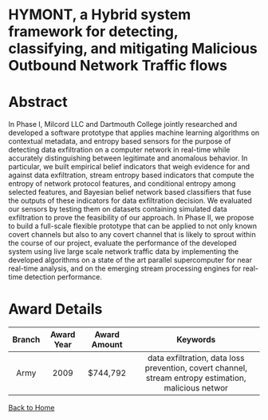 
HYMONT, a Hybrid system framework for detecting, classifying, and mitigating Malicious Outbound Network Traffic flows
=====================================================================================================================

# Abstract


In  Phase I, Milcord LLC and Dartmouth College jointly researched and developed a software prototype that applies machine learning algorithms on contextual metadata, and entropy based sensors for the purpose of detecting data exfiltration on a computer network in real-time while accurately distinguishing between legitimate and anomalous behavior. In particular, we built empirical belief indicators that weigh evidence for and against data exfiltration, stream entropy based indicators that compute the entropy of network protocol features, and conditional entropy among selected features, and Bayesian belief network based classifiers that fuse the outputs of these indicators for data exfiltration decision. We evaluated our sensors by testing them on datasets containing simulated data exfiltration to prove the feasibility of our approach.   In Phase II, we propose to build a full-scale flexible prototype that can be applied to not only known covert channels but also to any covert channel that is likely to sprout within the course of our project, evaluate the performance of the developed system using live large scale network traffic data by implementing the developed algorithms on a state of the art parallel supercomputer for near real-time analysis, and on the emerging stream processing engines for real-time detection performance.  

# Award Details

|Branch|Award Year|Award Amount|Keywords|
| :---: | :---: | :---: | :---: |
|Army|2009|$744,792|data exfiltration, data loss prevention, covert channel, stream entropy estimation, malicious networ|
  
  


[Back to Home](https://github.com/chrischow/dod_sbir_awards/Reports/CC/#1081)
